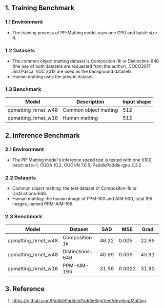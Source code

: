 ## 1. Training Benchmark

### 1.1 Environment

* The training process of PP-Matting model uses one GPU and batch size 4.

### 1.2 Datasets

* The common object matting dataset is Compositon-1k or Distinctins-646 (the use of both datasets are requested from the author). COCO2017 and Pascal VOC 2012 are used as the background datasets.
* Human matting uses the private dataset.

### 1.3 Benchmark
|Model | Description | Input shape |
|---|---|---|
|ppmatting_hrnet_w48 | Common object matting | 512 |
|ppmatting_hrnet_w18 | Human matting | 512 |

## 2. Inference Benchmark

### 2.1 Environment

* The PP-Matting model's inference speed test is tested with one V100, batch size=1, CUDA 10.2, CUDNN 7.6.5, PaddlePaddle-gpu 2.3.2.

### 2.2 Datasets
* Common object matting: the test dataset of Compositon-1k or Distinctions-646.
* Human matting: the human image of PPM-100 and AIM-500, total 195 images, named PPM-AIM-195.

### 2.3 Benchmark
| Model | Dataset | SAD | MSE | Grad | Conn |Params(M) | FLOPs(G) | FPS |
| - | - | -| - | - | - | - | -| - |
| ppmatting_hrnet_w48 | Composition-1k | 46.22 | 0.005 | 22.69 | 45.40 | 86.3 | 165.4 | 24.4 |
| ppmatting_hrnet_w48 | Distinctions-646 | 40.69 | 0.009 | 43.91 |40.56 | 86.3 | 165.4 | 24.4 |
| ppmatting_hrnet_w18 | PPM-AIM-195 | 31.56|0.0022|31.80|30.13| 24.5 | 91.28 | 28.9 |

## 3. Reference
1. https://github.com/PaddlePaddle/PaddleSeg/tree/develop/Matting
